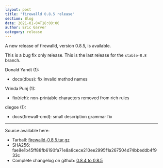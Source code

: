 ```yaml
---
layout: post
title: "firewalld 0.8.5 release"
section: Blog
date: 2021-01-04T18:00:00
author: Eric Garver
category: release
---
```


A new release of firewalld, version 0.8.5, is available.

This is a bug fix only release. This is the last release for the `stable-0.8`
branch.

Donald Yandt (1):
- docs(dbus): fix invalid method names

Vrinda Punj (1):
- fix(rich): non-printable characters removed from rich rules

diegoe (1):
- docs(firewall-cmd): small description grammar fix

-----

Source available here:

 * Tarball: [firewalld-0.8.5.tar.gz](https://github.com/firewalld/firewalld/releases/download/v0.8.5/firewalld-0.8.5.tar.gz)
 * SHA256: fae8e1b45ff88fb6190fa71e8a8cece210ee2995f1a267504d74bbeddb4f933c
 * Complete changelog on github: [0.8.4 to 0.8.5](https://github.com/firewalld/firewalld/compare/v0.8.4...v0.8.5)
